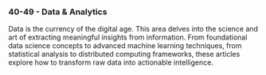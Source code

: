 ### 40-49 - Data & Analytics

Data is the currency of the digital age. This area delves into the science and art of extracting meaningful insights from information. From foundational data science concepts to advanced machine learning techniques, from statistical analysis to distributed computing frameworks, these articles explore how to transform raw data into actionable intelligence.
